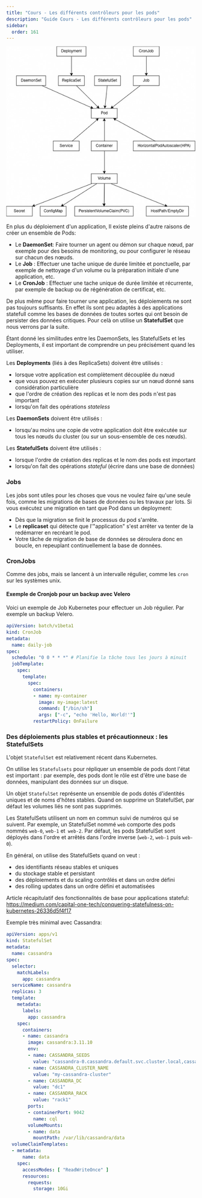 ```yaml
---
title: "Cours - Les différents contrôleurs pour les pods"
description: "Guide Cours - Les différents contrôleurs pour les pods"
sidebar:
  order: 161
---
```



![](/161_cours_alt_pod_controllers/images/resources-deps.jpg)

En plus du déploiement d'un application, Il existe pleins d'autre raisons de créer un ensemble de Pods:

- Le **DaemonSet**: Faire tourner un agent ou démon sur chaque nœud, par exemple pour des besoins de monitoring, ou pour configurer le réseau sur chacun des nœuds.
- Le **Job** : Effectuer une tache unique de durée limitée et ponctuelle, par exemple de nettoyage d'un volume ou la préparation initiale d'une application, etc.
- Le **CronJob** : Effectuer une tache unique de durée limitée et récurrente, par exemple de backup ou de régénération de certificat, etc.

De plus même pour faire tourner une application, les déploiements ne sont pas toujours suffisants. En effet ils sont peu adaptés à des applications statefull comme les bases de données de toutes sortes qui ont besoin de persister des données critiques. Pour celà on utilise un **StatefulSet** que nous verrons par la suite.

Étant donné les similitudes entre les DaemonSets, les StatefulSets et les Deployments, il est important de comprendre un peu précisément quand les utiliser.

Les **Deployments** (liés à des ReplicaSets) doivent être utilisés :

  - lorsque votre application est complètement découplée du nœud
  - que vous pouvez en exécuter plusieurs copies sur un nœud donné sans considération particulière
  - que l'ordre de création des replicas et le nom des pods n'est pas important
  - lorsqu'on fait des opérations *stateless*

Les **DaemonSets** doivent être utilisés :
  - lorsqu'au moins une copie de votre application doit être exécutée sur tous les nœuds du cluster (ou sur un sous-ensemble de ces nœuds).

Les **StatefulSets** doivent être utilisés :
  - lorsque l'ordre de création des replicas et le nom des pods est important
  - lorsqu'on fait des opérations *stateful* (écrire dans une base de données)

### Jobs

Les jobs sont utiles pour les choses que vous ne voulez faire qu'une seule fois, comme les migrations de bases de données ou les travaux par lots. Si vous exécutez une migration en tant que Pod dans un deployment:

- Dès que la migration se finit le processus du pod s'arrête.
- Le **replicaset** qui détecte que l'"application" s'est arrêter va tenter de la redémarrer en recréant le pod.
- Votre tâche de migration de base de données se déroulera donc en boucle, en repeuplant continuellement la base de données.

### CronJobs

Comme des jobs, mais se lancent à un intervalle régulier, comme les `cron` sur les systèmes unix.

#### Exemple de Cronjob pour un backup avec Velero

Voici un exemple de Job Kubernetes pour effectuer un Job régulier. Par exemple un backup Velero.

```yaml
apiVersion: batch/v1beta1
kind: CronJob
metadata:
  name: daily-job
spec:
  schedule: "0 0 * * *" # Planifie la tâche tous les jours à minuit
  jobTemplate:
    spec:
      template:
        spec:
          containers:
          - name: my-container
            image: my-image:latest
            command: ["/bin/sh"]
            args: ["-c", "echo 'Hello, World!'"]
          restartPolicy: OnFailure

```


### Des déploiements plus stables et précautionneux : les StatefulSets

L'objet `StatefulSet` est relativement récent dans Kubernetes.

On utilise les `Statefulsets` pour répliquer un ensemble de pods dont l'état est important : par exemple, des pods dont le rôle est d'être une base de données, manipulant des données sur un disque.

Un objet `StatefulSet` représente un ensemble de pods dotés d'identités uniques et de noms d'hôtes stables. Quand on supprime un StatefulSet, par défaut les volumes liés ne sont pas supprimés.

Les StatefulSets utilisent un nom en commun suivi de numéros qui se suivent. Par exemple, un StatefulSet nommé `web` comporte des pods nommés `web-0`, `web-1` et` web-2`. Par défaut, les pods StatefulSet sont déployés dans l'ordre et arrêtés dans l'ordre inverse (`web-2`, `web-1` puis `web-0`).

En général, on utilise des StatefulSets quand on veut :
- des identifiants réseau stables et uniques
- du stockage stable et persistant
- des déploiements et du scaling contrôlés et dans un ordre défini
- des rolling updates dans un ordre défini et automatisées

Article récapitulatif des fonctionnalités de base pour applications stateful: https://medium.com/capital-one-tech/conquering-statefulness-on-kubernetes-26336d5f4f17

Exemple très minimal avec Cassandra: 

```yaml
apiVersion: apps/v1
kind: StatefulSet
metadata:
  name: cassandra
spec:
  selector:
    matchLabels:
      app: cassandra
  serviceName: cassandra
  replicas: 3
  template:
    metadata:
      labels:
        app: cassandra
    spec:
      containers:
      - name: cassandra
        image: cassandra:3.11.10
        env:
        - name: CASSANDRA_SEEDS
          value: "cassandra-0.cassandra.default.svc.cluster.local,cassandra-1.cassandra.default.svc.cluster.local,cassandra-2.cassandra.default.svc.cluster.local"
        - name: CASSANDRA_CLUSTER_NAME
          value: "my-cassandra-cluster"
        - name: CASSANDRA_DC
          value: "dc1"
        - name: CASSANDRA_RACK
          value: "rack1"
        ports:
        - containerPort: 9042
          name: cql
        volumeMounts:
        - name: data
          mountPath: /var/lib/cassandra/data
  volumeClaimTemplates:
  - metadata:
      name: data
    spec:
      accessModes: [ "ReadWriteOnce" ]
      resources:
        requests:
          storage: 10Gi
```
